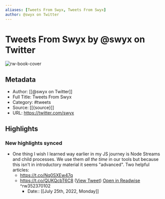 ```yaml
---
aliases: [Tweets From Swyx, Tweets From Swyx]
author: @swyx on Twitter
---
```

# Tweets From Swyx by @swyx on Twitter

![rw-book-cover](https://pbs.twimg.com/profile_images/1510319731466993664/tGoqnzGK.jpg)

## Metadata
- Author: [[@swyx on Twitter]]
- Full Title: Tweets From Swyx
- Category: #tweets
- Source: [[{source}]]
- URL: https://twitter.com/swyx

## Highlights
### New highlights synced
- One thing I wish I learned way earlier in my JS journey is Node Streams and child processes. We use them *all the time* in our tools but because this isn't in introductory material it seems "advanced".
  Two helpful articles:
  - https://t.co/Nq0SXEw47q
  - https://t.co/QUKQcbT6C8 ([View Tweet](https://twitter.com/swyx/status/1201528574236217345)) [Open in Readwise](https://readwise.io/open/352370102) ^rw352370102
    - Date:: [[July 25th, 2022, Monday]]
